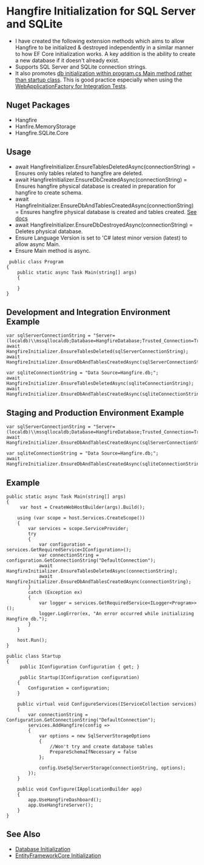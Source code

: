 # Hangfire Initialization for SQL Server and SQLite

* I have created the following extension methods which aims to allow Hangfire to be initialized & destroyed independently in a similar manner to how EF Core initialization works. A key addition is the ability to create a new database if it doesn't already exist.
* Supports SQL Server and SQLite connection strings.
* It also promotes [db initialization within program.cs Main method rather than startup class](https://docs.microsoft.com/en-us/aspnet/core/data/ef-mvc/intro?view=aspnetcore-2.2). This is good practice especially when using the [WebApplicationFactory for Integration Tests](https://docs.microsoft.com/en-us/aspnet/core/test/integration-tests?view=aspnetcore-2.2).

## Nuget Packages
* Hangfire
* Hanfire.MemoryStorage
* Hangfire.SQLite.Core

## Usage
* await HangfireInitializer.EnsureTablesDeletedAsync(connectionString) = Ensures only tables related to hangfire are deleted.
* await HangfireInitializer.EnsureDbCreatedAsync(connectionString) = Ensures hangfire physical database is created in preparation for hangfire to create schema.
* await HangfireInitializer.EnsureDbAndTablesCreatedAsync(connectionString) = Ensures hangfire physical database is created and tables created. [See docs](http://docs.hangfire.io/en/latest/configuration/using-sql-server.html)
* await HangfireInitializer.EnsureDbDestroyedAsync(connectionString) = Deletes physical database.
* Ensure Language Version is set to 'C# latest minor version (latest) to allow async Main.
* Ensure Main method is async.
```
 public class Program
{
	public static async Task Main(string[] args)
	{
		
	}
}
```

## Development and Integration Environment Example
```
var sqlServerConnectionString = "Server=(localdb)\\mssqllocaldb;Database=HangfireDatabase;Trusted_Connection=True;MultipleActiveResultSets=true;";
await HangfireInitializer.EnsureTablesDeleted(sqlServerConnectionString);
await HangfireInitializer.EnsureDbAndTablesCreatedAsync(sqlServerConnectionString);

var sqliteConnectionString = "Data Source=Hangfire.db;";
await HangfireInitializer.EnsureTablesDeletedAsync(sqliteConnectionString);
await HangfireInitializer.EnsureDbAndTablesCreatedAsync(sqliteConnectionString);
```

## Staging and Production Environment Example
```
var sqlServerConnectionString = "Server=(localdb)\\mssqllocaldb;Database=HangfireDatabase;Trusted_Connection=True;MultipleActiveResultSets=true;";
await HangfireInitializer.EnsureDbAndTablesCreatedAsync(sqlServerConnectionString);

var sqliteConnectionString = "Data Source=Hangfire.db;";
await HangfireInitializer.EnsureDbAndTablesCreatedAsync(sqliteConnectionString);
```

## Example
```
public static async Task Main(string[] args)
{
     var host = CreateWebHostBuilder(args).Build();

    using (var scope = host.Services.CreateScope())
    {
        var services = scope.ServiceProvider;
        try
        {
            var configuration = services.GetRequiredService<IConfiguration>();
			var connectionString = configuration.GetConnectionString("DefaultConnection");
            await HangfireInitializer.EnsureTablesDeletedAsync(connectionString);
			await HangfireInitializer.EnsureDbAndTablesCreatedAsync(connectionString);
        }
        catch (Exception ex)
        {
            var logger = services.GetRequiredService<ILogger<Program>>();
            logger.LogError(ex, "An error occurred while initializing Hangfire db.");
        }
    }

    host.Run();
}

public class Startup
{
     public IConfiguration Configuration { get; }

	 public Startup(IConfiguration configuration)
	{
		Configuration = configuration;
	}
	
	public virtual void ConfigureServices(IServiceCollection services)
	{
		var connectionString = Configuration.GetConnectionString("DefaultConnection");
		services.AddHangfire(config =>
		{
			var options = new SqlServerStorageOptions
			{
				//Won't try and create database tables
				PrepareSchemaIfNecessary = false
			};

			config.UseSqlServerStorage(connectionString, options);
		});
	}

	public void Configure(IApplicationBuilder app)
	{
		app.UseHangfireDashboard();
		app.UseHangfireServer();
	}
}
```

## See Also
* [Database Initialization](https://github.com/davidikin45/Database.Initialization)
* [EntityFrameworkCore Initialization](https://github.com/davidikin45/EntityFrameworkCore.Initialization)